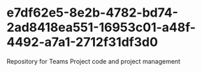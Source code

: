 # e7df62e5-8e2b-4782-bd74-2ad8418ea551-16953c01-a48f-4492-a7a1-2712f31df3d0
Repository for Teams Project code and project management
